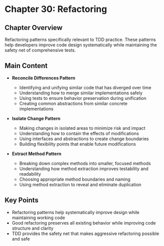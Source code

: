 # Chapter 30: Refactoring

## Chapter Overview
Refactoring patterns specifically relevant to TDD practice. These patterns help developers improve code design systematically while maintaining the safety net of comprehensive tests.

## Main Content
- **Reconcile Differences Pattern**
  - Identifying and unifying similar code that has diverged over time
  - Understanding how to merge similar implementations safely
  - Using tests to ensure behavior preservation during unification
  - Creating common abstractions from similar concrete implementations

- **Isolate Change Pattern**
  - Making changes in isolated areas to minimize risk and impact
  - Understanding how to contain the effects of modifications
  - Using interfaces and abstractions to create change boundaries
  - Building flexibility points that enable future modifications

- **Extract Method Pattern**
  - Breaking down complex methods into smaller, focused methods
  - Understanding how method extraction improves testability and readability
  - Choosing appropriate method boundaries and naming
  - Using method extraction to reveal and eliminate duplication

## Key Points
- Refactoring patterns help systematically improve design while maintaining working code
- Good refactoring preserves all existing behavior while improving code structure and clarity
- TDD provides the safety net that makes aggressive refactoring possible and safe